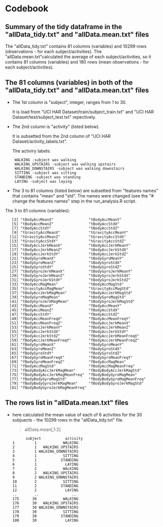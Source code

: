 # Codebook 

## Summary of the tidy dataframe in the "allData_tidy.txt" and "allData.mean.txt" files
The "allData_tidy.txt" contains 81 columns (variables) and 10299 rows (observations - for each subject/activities).
The "allData.mean.txt"calculated the average of each subject/activities, so it contains 81 columns (variables) and 180 rows (mean observations - for each subject/activities).

## The 81 columns (variables) in both of the "allData_tidy.txt" and "allData.mean.txt" files
- The 1st column is "subject", integer, ranges from 1 to 30.
  
  It is load from "UCI HAR Dataset/train/subject_train.txt" and "UCI HAR Dataset/test/subject_test.txt" repectively.
  
- The 2nd column is "activity" (listed below). 
  
  It is subsetted from the 2nd column of "UCI HAR Dataset/activity_labels.txt". 
  
  The activiry labels:
  
       WALKING -subject was walking
       WALKING_UPSTAIRS -subject was walking upstairs
       WALKING_DOWNSTAIRS -subject was walking downstairs
       SITTING -subject was sitting
       STANDING -subject was standing
       LAYING -subject was laying
       
- The 3 to 81 columns (listed below) are subsetted from "features names" that contains "mean" and "std". 
  The names were changed (see the "# change the features names" step in the run_analysis.R script.
 
 The 3 to 81 columns (variables):
 
       [3] "tBodyAccMeanX"                "tBodyAccMeanY"               
       [5] "tBodyAccMeanZ"                "tBodyAccStdX"                
       [7] "tBodyAccStdY"                 "tBodyAccStdZ"                
       [9] "tGravityAccMeanX"             "tGravityAccMeanY"            
      [11] "tGravityAccMeanZ"             "tGravityAccStdX"             
      [13] "tGravityAccStdY"              "tGravityAccStdZ"             
      [15] "tBodyAccJerkMeanX"            "tBodyAccJerkMeanY"           
      [17] "tBodyAccJerkMeanZ"            "tBodyAccJerkStdX"            
      [19] "tBodyAccJerkStdY"             "tBodyAccJerkStdZ"            
      [21] "tBodyGyroMeanX"               "tBodyGyroMeanY"              
      [23] "tBodyGyroMeanZ"               "tBodyGyroStdX"               
      [25] "tBodyGyroStdY"                "tBodyGyroStdZ"               
      [27] "tBodyGyroJerkMeanX"           "tBodyGyroJerkMeanY"          
      [29] "tBodyGyroJerkMeanZ"           "tBodyGyroJerkStdX"           
      [31] "tBodyGyroJerkStdY"            "tBodyGyroJerkStdZ"           
      [33] "tBodyAccMagMean"              "tBodyAccMagStd"              
      [35] "tGravityAccMagMean"           "tGravityAccMagStd"           
      [37] "tBodyAccJerkMagMean"          "tBodyAccJerkMagStd"          
      [39] "tBodyGyroMagMean"             "tBodyGyroMagStd"             
      [41] "tBodyGyroJerkMagMean"         "tBodyGyroJerkMagStd"         
      [43] "fBodyAccMeanX"                "fBodyAccMeanY"               
      [45] "fBodyAccMeanZ"                "fBodyAccStdX"                
      [47] "fBodyAccStdY"                 "fBodyAccStdZ"                
      [49] "fBodyAccMeanFreqX"            "fBodyAccMeanFreqY"           
      [51] "fBodyAccMeanFreqZ"            "fBodyAccJerkMeanX"           
      [53] "fBodyAccJerkMeanY"            "fBodyAccJerkMeanZ"           
      [55] "fBodyAccJerkStdX"             "fBodyAccJerkStdY"            
      [57] "fBodyAccJerkStdZ"             "fBodyAccJerkMeanFreqX"       
      [59] "fBodyAccJerkMeanFreqY"        "fBodyAccJerkMeanFreqZ"       
      [61] "fBodyGyroMeanX"               "fBodyGyroMeanY"              
      [63] "fBodyGyroMeanZ"               "fBodyGyroStdX"               
      [65] "fBodyGyroStdY"                "fBodyGyroStdZ"               
      [67] "fBodyGyroMeanFreqX"           "fBodyGyroMeanFreqY"          
      [69] "fBodyGyroMeanFreqZ"           "fBodyAccMagMean"             
      [71] "fBodyAccMagStd"               "fBodyAccMagMeanFreq"         
      [73] "fBodyBodyAccJerkMagMean"      "fBodyBodyAccJerkMagStd"      
      [75] "fBodyBodyAccJerkMagMeanFreq"  "fBodyBodyGyroMagMean"        
      [77] "fBodyBodyGyroMagStd"          "fBodyBodyGyroMagMeanFreq"    
      [79] "fBodyBodyGyroJerkMagMean"     "fBodyBodyGyroJerkMagStd"     
      [81] "fBodyBodyGyroJerkMagMeanFreq"


## The rows list in "allData.mean.txt" files

 - here calculated the mean value of each of 6 activities for the 30 subjuects - the 10299 rows in the "allData_tidy.txt" file.
 
      > allData.mean[,1:2]
      
             subject           activity
       1         1            WALKING
       2         1   WALKING_UPSTAIRS
       3         1 WALKING_DOWNSTAIRS
       4         1            SITTING
       5         1           STANDING
       6         1             LAYING
       7         2            WALKING
       8         2   WALKING_UPSTAIRS
       9         2 WALKING_DOWNSTAIRS
       10        2            SITTING
       11        2           STANDING
       12        2             LAYING
       ..        ..               ..
       175      30            WALKING
       176      30   WALKING_UPSTAIRS
       177      30 WALKING_DOWNSTAIRS
       178      30            SITTING
       179      30           STANDING
       180      30             LAYING
